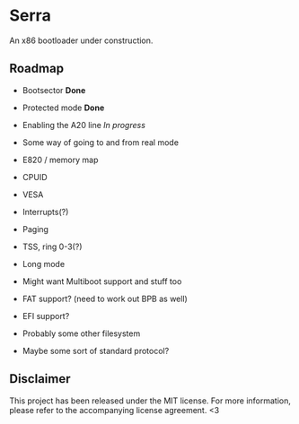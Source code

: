 # Serra
An x86 bootloader under construction.

## Roadmap
- Bootsector **Done**
- Protected mode **Done**

- Enabling the A20 line *In progress*
- Some way of going to and from real mode
- E820 / memory map
- CPUID
- VESA
- Interrupts(?)

- Paging
- TSS, ring 0-3(?)
- Long mode
- Might want Multiboot support and stuff too

- FAT support? (need to work out BPB as well)
- EFI support?
- Probably some other filesystem
- Maybe some sort of standard protocol?


## Disclaimer
This project has been released under the MIT license. For more information, please
refer to the accompanying license agreement. <3
